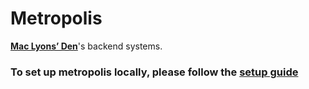 # Metropolis
[__Mac Lyons’ Den__](https://docs.google.com/document/d/1ycoI7KbStukZ_B89UxVFGqYHBrw5D2clpVDAL3R23GM/edit)'s backend systems.


### To set up metropolis locally, please follow the [setup guide](TODO)
